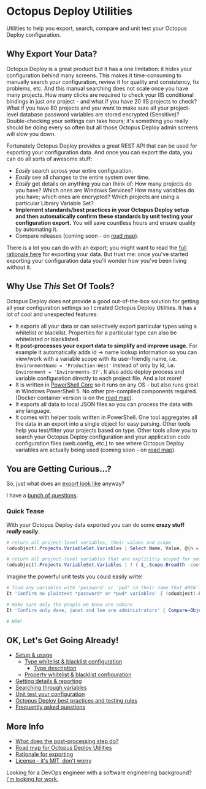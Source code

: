 
# Octopus Deploy Utilities

Utilities to help you export, search, compare and unit test your Octopus Deploy configuration.


## Why Export Your Data?

Octopus Deploy is a great product but it has a one limitation: it hides your configuration behind many screens.  This makes it time-consuming to manually search your configuration, review it for quality and consistency, fix problems, etc.  And this manual searching does not scale once you have many projects.  How many clicks are required to check your IIS conditional bindings in just *one* project - and what if you have 20 IIS projects to check?  What if you have 80 projects and you want to make sure all your project-level database password variables are stored encrypted (Sensitive)?  Double-checking your settings can take hours; it's something you really should be doing every so often but all those Octopus Deploy admin screens will slow you down.

Fortunately Octopus Deploy provides a great REST API that can be used for exporting your configuration data.  And once you can export the data, you can do all sorts of awesome stuff:
* *Easily* search across your entire configuration.
* *Easily* see all changes to the entire system over time.
* *Easily* get details on anything you can think of: How many projects do you have?  Which ones are Windows Services?  How many variables do you have; which ones are encrypted?  Which projects are using a particular Library Variable Set?
* **Implement standards/best practices in your Octopus Deploy setup and then automatically confirm these standards by unit testing your configuration export.**  You will save countless hours and ensure quality by automating it.
* Compare releases (coming soon - on [road map](docs/OctopusDeployUtilitiesRoadmap.md)).

There is a lot you can do with an export; you might want to read the [full rationale here](docs/Rationale.md) for exporting your data.  But trust me: once you've started exporting your configuration data you'll wonder how you've been living without it.


## Why Use *This* Set Of Tools?

Octopus Deploy does not provide a good out-of-the-box solution for getting all your configuration settings so I created Octopus Deploy Utilities.  It has a lot of cool and unexpected features:
* It exports all your data or can selectively export particular types using a whitelist or blacklist.  Properties for a particular type can also be whitelisted or blacklisted.
* **It post-processes your export data to simplify and improve usage.**  For example it automatically adds id -> name lookup information so you can view/work with a variable scope with its user-friendly name, i.e. ```EnvironmentName = 'Production-West'``` instead of only by Id, i.e. ```Environment = 'Environments-37'```.  It also adds deploy process and variable configuration directly to each project file.  And a lot more!
* It is written in [PowerShell Core](https://github.com/PowerShell/PowerShell) so it runs on any OS - but also runs great in Windows PowerShell 5.  No other pre-compiled components required.  (Docker container version is on the [road map](docs/OctopusDeployUtilitiesRoadmap.md)).
* It exports all data to local JSON files so you can process the data with any language.
* It comes with helper tools written in PowerShell.  One tool aggregates all the data in an export into a single object for easy parsing.  Other tools help you test/filter your projects based on type.  Other tools allow you to search your Octopus Deploy configuration and your application code configuration files (web.config, etc.) to see where Octopus Deploy variables are actually being used (coming soon - on [road map](docs/OctopusDeployUtilitiesRoadmap.md)).


## You are Getting Curious...?

So, just what does an [export look like](docs/SampleExport.md) anyway?

I have a [bunch of questions](docs/FAQ.md).

### Quick Tease

With your Octopus Deploy data exported you can do some **crazy stuff *really* easily**.

```PowerShell
# return all project-level variables, their values and scope
(oduobject).Projects.VariableSet.Variables | Select Name, Value, @{n = 'Scope'; e = { $_.Scope.Breadth } }

# return all project-level variables that are explicitly scoped for your EU production environment
(oduobject).Projects.VariableSet.Variables | ? { $_.Scope.Breadth -contains "Prod-EU" }
```

Imagine the powerful unit tests you could easily write!

```PowerShell
# find any variables with 'password' or 'pwd' in their name that AREN'T encrypted
It 'Confirm no plaintext *password* or *pwd* variables' { (oduobject).Projects.VariableSet.Variables | ? { $_.Name -match 'password|pwd' -and $_.IsSensitive -eq $false } | Should BeNullOrEmpty }

# make sure only the people we know are admins
It 'Confirm only dave, janet and lee are administrators' { Compare-Object -ReferenceObject @('dave','janet','lee') -DifferenceObject (((oduobject).Teams | ? Name -eq 'Octopus Administrators').MemberUserNames) | Should BeNullOrEmpty

# WOW!
```




## OK, Let's Get Going Already!

* [Setup & usage](docs/SetupUsage.md)
  * [Type whitelist & blacklist configuration](docs/TypeWhiteListBlackListConfig.md)
    * [Type description](docs/TypeDescription.md)
  * [Property whitelist & blacklist configuration](docs/PropertyWhiteListBlackListConfig.md)
* [Getting details & reporting](docs/DetailsAndReporting.md)
* [Searching through variables](docs/SearchingVariables.md)
* [Unit test your configuration](docs/UnitTesting.md)
* [Octopus Deploy best practices and testing rules](docs/BestPracticesTestingRules.md)
* [Frequently asked questions](docs/FAQ.md)

## More Info

* [What does the post-processing step do?](docs/PostProcessing.md)
* [Road map for Octopus Deploy Utilities](docs/OctopusDeployUtilitiesRoadmap.md)
* [Rationale for exporting](docs/Rationale.md)
* [License - it's MIT, don't worry](LICENSE)


Looking for a DevOps engineer with a software engineering background?  [I'm looking for work.](http://dtwconsulting.com/)
